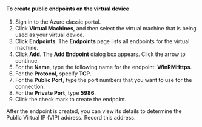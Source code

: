 #### <a name="to-create-public-endpoints-on-the-virtual-device"></a>To create public endpoints on the virtual device

1. Sign in to the Azure classic portal.
2. Click **Virtual Machines**, and then select the virtual machine that is being used as your virtual device.
3. Click **Endpoints**. The **Endpoints** page lists all endpoints for the virtual machine.
4. Click **Add**. The **Add Endpoint** dialog box appears. Click the arrow to continue.
5. For the **Name**, type the following name for the endpoint: **WinRMHttps**.
6. For the **Protocol**, specify **TCP**.
7. For the **Public Port**, type the port numbers that you want to use for the connection.
8. For the **Private Port**, type **5986**.
9. Click the check mark to create the endpoint.

After the endpoint is created, you can view its details to determine the Public Virtual IP (VIP) address. Record this address.

